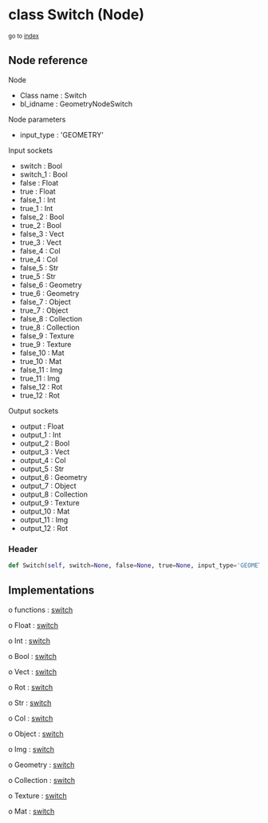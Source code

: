 # class Switch (Node)

<sub>go to [index](/docs/index.md)</sub>

## Node reference

Node
 - Class name : Switch
 - bl_idname : GeometryNodeSwitch

Node parameters
 - input_type : 'GEOMETRY'

Input sockets
 - switch : Bool
 - switch_1 : Bool
 - false : Float
 - true : Float
 - false_1 : Int
 - true_1 : Int
 - false_2 : Bool
 - true_2 : Bool
 - false_3 : Vect
 - true_3 : Vect
 - false_4 : Col
 - true_4 : Col
 - false_5 : Str
 - true_5 : Str
 - false_6 : Geometry
 - true_6 : Geometry
 - false_7 : Object
 - true_7 : Object
 - false_8 : Collection
 - true_8 : Collection
 - false_9 : Texture
 - true_9 : Texture
 - false_10 : Mat
 - true_10 : Mat
 - false_11 : Img
 - true_11 : Img
 - false_12 : Rot
 - true_12 : Rot

Output sockets
 - output : Float
 - output_1 : Int
 - output_2 : Bool
 - output_3 : Vect
 - output_4 : Col
 - output_5 : Str
 - output_6 : Geometry
 - output_7 : Object
 - output_8 : Collection
 - output_9 : Texture
 - output_10 : Mat
 - output_11 : Img
 - output_12 : Rot

### Header

``` python
def Switch(self, switch=None, false=None, true=None, input_type='GEOMETRY', node_label=None, node_color=None):
```

## Implementations

o functions : [switch](/docs/GeoNodes_classes/GLOBAL.md#switch)

o Float : [switch](/docs/GeoNodes_classes/Float.md#switch)

o Int : [switch](/docs/GeoNodes_classes/Int.md#switch)

o Bool : [switch](/docs/GeoNodes_classes/Bool.md#switch)

o Vect : [switch](/docs/GeoNodes_classes/Vect.md#switch)

o Rot : [switch](/docs/GeoNodes_classes/Rot.md#switch)

o Str : [switch](/docs/GeoNodes_classes/Str.md#switch)

o Col : [switch](/docs/GeoNodes_classes/Col.md#switch)

o Object : [switch](/docs/GeoNodes_classes/Object.md#switch)

o Img : [switch](/docs/GeoNodes_classes/Img.md#switch)

o Geometry : [switch](/docs/GeoNodes_classes/Geometry.md#switch)

o Collection : [switch](/docs/GeoNodes_classes/Collection.md#switch)

o Texture : [switch](/docs/GeoNodes_classes/Texture.md#switch)

o Mat : [switch](/docs/GeoNodes_classes/Mat.md#switch)


